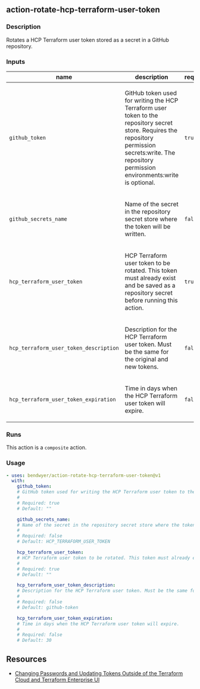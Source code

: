 <!-- action-docs-all source="action.yml" project="bendwyer/action-rotate-hcp-terraform-user-token" version="v1" -->
## action-rotate-hcp-terraform-user-token

### Description

Rotates a HCP Terraform user token stored as a secret in a GitHub repository.

### Inputs

| name | description | required | default |
| --- | --- | --- | --- |
| `github_token` | <p>GitHub token used for writing the HCP Terraform user token to the repository secret store. Requires the repository permission secrets:write. The repository permission environments:write is optional.</p> | `true` | `""` |
| `github_secrets_name` | <p>Name of the secret in the repository secret store where the token will be written.</p> | `false` | `HCP_TERRAFORM_USER_TOKEN` |
| `hcp_terraform_user_token` | <p>HCP Terraform user token to be rotated. This token must already exist and be saved as a repository secret before running this action.</p> | `true` | `""` |
| `hcp_terraform_user_token_description` | <p>Description for the HCP Terraform user token. Must be the same for the original and new tokens.</p> | `false` | `github-token` |
| `hcp_terraform_user_token_expiration` | <p>Time in days when the HCP Terraform user token will expire.</p> | `false` | `30` |


### Runs

This action is a `composite` action.

### Usage

```yaml
- uses: bendwyer/action-rotate-hcp-terraform-user-token@v1
  with:
    github_token:
    # GitHub token used for writing the HCP Terraform user token to the repository secret store. Requires the repository permission secrets:write. The repository permission environments:write is optional.
    #
    # Required: true
    # Default: ""

    github_secrets_name:
    # Name of the secret in the repository secret store where the token will be written.
    #
    # Required: false
    # Default: HCP_TERRAFORM_USER_TOKEN

    hcp_terraform_user_token:
    # HCP Terraform user token to be rotated. This token must already exist and be saved as a repository secret before running this action.
    #
    # Required: true
    # Default: ""

    hcp_terraform_user_token_description:
    # Description for the HCP Terraform user token. Must be the same for the original and new tokens.
    #
    # Required: false
    # Default: github-token

    hcp_terraform_user_token_expiration:
    # Time in days when the HCP Terraform user token will expire.
    #
    # Required: false
    # Default: 30
```
<!-- action-docs-all source="action.yml" project="bendwyer/action-rotate-hcp-terraform-user-token" version="v1" -->

Resources
---------

- [Changing Passwords and Updating Tokens Outside of the Terraform Cloud and Terraform Enterprise UI](https://support.hashicorp.com/hc/en-us/articles/4402342106003-Changing-Passwords-and-Updating-Tokens-Outside-of-the-Terraform-Cloud-and-Terraform-Enterprise-UI)

